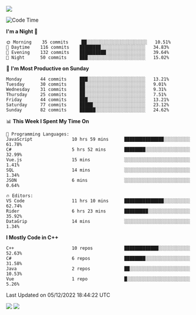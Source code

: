 ![](https://komarev.com/ghpvc/?username=lilpidgey&color=red)
<!--START_SECTION:waka-->
![Code Time](http://img.shields.io/badge/Code%20Time-1%2C399%20hrs%2047%20mins-blue)

**I'm a Night 🦉** 

```text
🌞 Morning    35 commits     ██░░░░░░░░░░░░░░░░░░░░░░░   10.51% 
🌆 Daytime    116 commits    ████████░░░░░░░░░░░░░░░░░   34.83% 
🌃 Evening    132 commits    ██████████░░░░░░░░░░░░░░░   39.64% 
🌙 Night      50 commits     ███░░░░░░░░░░░░░░░░░░░░░░   15.02%

```
📅 **I'm Most Productive on Sunday** 

```text
Monday       44 commits     ███░░░░░░░░░░░░░░░░░░░░░░   13.21% 
Tuesday      30 commits     ██░░░░░░░░░░░░░░░░░░░░░░░   9.01% 
Wednesday    31 commits     ██░░░░░░░░░░░░░░░░░░░░░░░   9.31% 
Thursday     25 commits     ██░░░░░░░░░░░░░░░░░░░░░░░   7.51% 
Friday       44 commits     ███░░░░░░░░░░░░░░░░░░░░░░   13.21% 
Saturday     77 commits     █████░░░░░░░░░░░░░░░░░░░░   23.12% 
Sunday       82 commits     ██████░░░░░░░░░░░░░░░░░░░   24.62%

```


📊 **This Week I Spent My Time On** 

```text
💬 Programming Languages: 
JavaScript               10 hrs 59 mins      ███████████████░░░░░░░░░░   61.78% 
C#                       5 hrs 52 mins       ████████░░░░░░░░░░░░░░░░░   32.99% 
Vue.js                   15 mins             ░░░░░░░░░░░░░░░░░░░░░░░░░   1.41% 
SQL                      14 mins             ░░░░░░░░░░░░░░░░░░░░░░░░░   1.34% 
JSON                     6 mins              ░░░░░░░░░░░░░░░░░░░░░░░░░   0.64%

🔥 Editors: 
VS Code                  11 hrs 10 mins      ███████████████░░░░░░░░░░   62.74% 
Rider                    6 hrs 23 mins       █████████░░░░░░░░░░░░░░░░   35.92% 
DataGrip                 14 mins             ░░░░░░░░░░░░░░░░░░░░░░░░░   1.34%

```

**I Mostly Code in C++** 

```text
C++                      10 repos            █████████████░░░░░░░░░░░░   52.63% 
C#                       6 repos             ████████░░░░░░░░░░░░░░░░░   31.58% 
Java                     2 repos             ██░░░░░░░░░░░░░░░░░░░░░░░   10.53% 
Vue                      1 repo              █░░░░░░░░░░░░░░░░░░░░░░░░   5.26%

```



 Last Updated on 05/12/2022 18:44:22 UTC
<!--END_SECTION:waka-->
![](https://hit.yhype.me/github/profile?user_id=42968544)
![](https://komarev.com/ghpvc/?lilpidgey)

